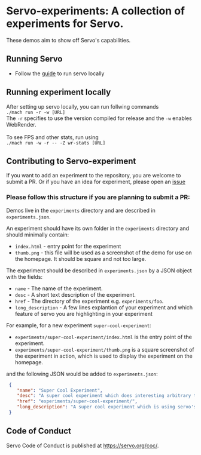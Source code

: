 # Servo-experiments: A collection of experiments for Servo.

These demos aim to show off Servo's capabilities.

## Running Servo
* Follow the [guide](https://github.com/servo/servo#readme) to run servo locally

## Running experiment locally
After setting up servo locally, you can run follwing commands <br />
`./mach run -r -w [URL]` <br />
The `-r` specifies to use the version compiled for release and the `-w` enables WebRender.
<br /><br />
To see FPS and other stats, run using <br />
`./mach run -w -r -- -Z wr-stats [URL]`


## Contributing to Servo-experiment
If you want to add an experiment to the repository, you are welcome to submit a PR. Or if you have an idea for experiment, please open an [issue](https://github.com/servo/servo-experiments/issues)


### Please follow this structure if you are planning to submit a PR:
Demos live in the `experiments` directory and are described in `experiments.json`.

An experiment should have its own folder in the `experiments` directory and should minimally contain:
* `index.html` - entry point for the experiment
* `thumb.png` - this file will be used as a screenshot of the demo for use on the homepage.  It should be square and not too large.

The experiment should be described in `experiments.json` by a JSON object with the fields:
* `name` - The name of the experiment.
* `desc` - A short text description of the experiment.
* `href` - The directory of the experiment e.g. `experiments/foo`.
* `long_description` - A few lines explantion of your experiment and which feature of servo you are highlighting in your experiment

For example, for a new experiment `super-cool-experiment`:
* `experiments/super-cool-experiment/index.html` is the entry point of the experiment.
* `experiments/super-cool-experiment/thumb.png` is a square screenshot of the experiment in action, which is used to display the experiment on the homepage.

and the following JSON would be added to `experiments.json`:
 ```JSON
  {
     "name": "Super Cool Experiment",
     "desc": "A super cool experiment which does interesting arbitrary things.",
     "href": "experiments/super-cool-experiment/",
     "long_description": "A super cool experiment which is using servo's xyz feature to xyz things..."
  }
  ```

## Code of Conduct

Servo Code of Conduct is published at <https://servo.org/coc/>.
